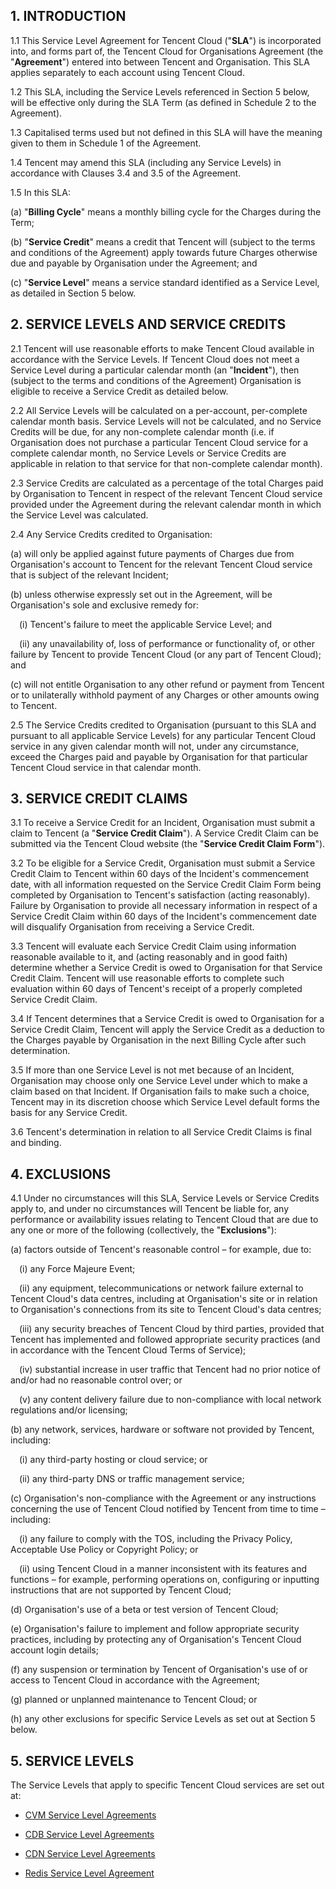 ## 1.	INTRODUCTION
 1.1 This Service Level Agreement for Tencent Cloud ("**SLA**") is incorporated into, and forms part of, the Tencent Cloud for Organisations Agreement (the "**Agreement**") entered into between Tencent and Organisation. This SLA applies separately to each account using Tencent Cloud.  

 1.2	This SLA, including the Service Levels referenced in Section 5 below, will be effective only during the SLA Term (as defined in Schedule 2 to the Agreement). 

 1.3 Capitalised terms used but not defined in this SLA will have the meaning given to them in Schedule 1 of the Agreement. 

 1.4 Tencent may amend this SLA (including any Service Levels) in accordance with Clauses 3.4 and 3.5 of the Agreement. 

1.5 In this SLA:  

  (a) "**Billing Cycle**" means a monthly billing cycle for the Charges during the Term; 

  (b) "**Service Credit**" means a credit that Tencent will (subject to the terms and conditions of the Agreement) apply towards future Charges otherwise due and payable by Organisation under the Agreement; and

  (c) 	"**Service Level**" means a service standard identified as a Service Level, as detailed in Section 5 below. 

## 2.	SERVICE LEVELS AND SERVICE CREDITS 
2.1 Tencent will use reasonable efforts to make Tencent Cloud available in accordance with the Service Levels. If Tencent Cloud does not meet a Service Level during a particular calendar month (an "**Incident**"), then (subject to the terms and conditions of the Agreement) Organisation is eligible to receive a Service Credit as detailed below.

2.2 All Service Levels will be calculated on a per-account, per-complete calendar month basis. Service Levels will not be calculated, and no Service Credits will be due, for any non-complete calendar month (i.e. if Organisation does not purchase a particular Tencent Cloud service for a complete calendar month, no Service Levels or Service Credits are applicable in relation to that service for that non-complete calendar month). 

2.3 Service Credits are calculated as a percentage of the total Charges paid by Organisation to Tencent in respect of the relevant Tencent Cloud service provided under the Agreement during the relevant calendar month in which the Service Level was calculated. 

2.4 Any Service Credits credited to Organisation:

(a) will only be applied against future payments of Charges due from Organisation's account to Tencent for the relevant Tencent Cloud service that is subject of the relevant Incident;

 (b) unless otherwise expressly set out in the Agreement, will be Organisation's sole and exclusive remedy for: 
	 
&emsp;(i) Tencent's failure to meet the applicable Service Level; and  

  &emsp;(ii) any unavailability of, loss of performance or functionality of, or other failure by Tencent to provide Tencent Cloud (or any part of Tencent Cloud); and

(c) will not entitle Organisation to any other refund or payment from Tencent or to unilaterally withhold payment of any Charges or other amounts owing to Tencent.

2.5 The Service Credits credited to Organisation (pursuant to this SLA and pursuant to all applicable Service Levels) for any particular Tencent Cloud service in any given calendar month will not, under any circumstance, exceed the Charges paid and payable by Organisation for that particular Tencent Cloud service in that calendar month.  

## 3.	SERVICE CREDIT CLAIMS
 3.1 To receive a Service Credit for an Incident, Organisation must submit a claim to Tencent (a "**Service Credit Claim**"). A Service Credit Claim can be submitted via the Tencent Cloud website (the "**Service Credit Claim Form**"). 

 3.2 	To be eligible for a Service Credit, Organisation must submit a Service Credit Claim to Tencent within 60 days of the Incident's commencement date, with all information requested on the Service Credit Claim Form being completed by Organisation to Tencent's satisfaction (acting reasonably).   Failure by Organisation to provide all necessary information in respect of a Service Credit Claim within 60 days of the Incident's commencement date will disqualify Organisation from receiving a Service Credit.

 3.3	Tencent will evaluate each Service Credit Claim using information reasonable available to it, and (acting reasonably and in good faith) determine whether a Service Credit is owed to Organisation for that Service Credit Claim. Tencent will use reasonable efforts to complete such evaluation within 60 days of Tencent's receipt of a properly completed Service Credit Claim.

 3.4	If Tencent determines that a Service Credit is owed to Organisation for a Service Credit Claim, Tencent will apply the Service Credit as a deduction to the Charges payable by Organisation in the next Billing Cycle after such determination. 

 3.5	If more than one Service Level is not met because of an Incident, Organisation may choose only one Service Level under which to make a claim based on that Incident.  If Organisation fails to make such a choice, Tencent may in its discretion choose which Service Level default forms the basis for any Service Credit.

 3.6	Tencent's determination in relation to all Service Credit Claims is final and binding.  

## 4.	EXCLUSIONS
4.1 Under no circumstances will this SLA, Service Levels or Service Credits apply to, and under no circumstances will Tencent be liable for, any performance or availability issues relating to Tencent Cloud that are due to any one or more of the following (collectively, the "**Exclusions**"):

(a) factors outside of Tencent's reasonable control – for example, due to:

  &emsp;(i) any Force Majeure Event; 
    
  &emsp;(ii) any equipment, telecommunications or network failure external to Tencent Cloud's data centres, including at Organisation's site or in relation to Organisation's connections from its site to Tencent Cloud's data centres;

   &emsp;(iii) any security breaches of Tencent Cloud by third parties, provided that Tencent has implemented and followed appropriate security practices (and in accordance with the Tencent Cloud Terms of Service); 

  &emsp;(iv) substantial increase in user traffic that Tencent had no prior notice of and/or had no reasonable control over; or

  &emsp;(v) any content delivery failure due to non-compliance with local network regulations and/or licensing; 

(b) any network, services, hardware or software not provided by Tencent, including:

  &emsp;(i) any third-party hosting or cloud service; or

  &emsp;(ii) any third-party DNS or traffic management service;

(c) Organisation's non-compliance with the Agreement or any instructions concerning the use of Tencent Cloud notified by Tencent from time to time – including:

  &emsp;(i) any failure to comply with the TOS, including the Privacy Policy, Acceptable Use Policy or Copyright Policy; or

  &emsp;(ii)	using Tencent Cloud in a manner inconsistent with its features and functions – for example, performing operations on, configuring  or inputting instructions that are not supported by Tencent Cloud; 

(d) Organisation's use of a beta or test version of Tencent Cloud; 

(e) Organisation's failure to implement and follow appropriate security practices, including by protecting any of Organisation's Tencent Cloud account login details; 

(f) any suspension or termination by Tencent of Organisation's use of or access to Tencent Cloud in accordance with the Agreement;

(g) planned or unplanned maintenance to Tencent Cloud; or

(h)	any other exclusions for specific Service Levels as set out at Section 5 below. 

## 5.	SERVICE LEVELS
The Service Levels that apply to specific Tencent Cloud services are set out at:

- [CVM Service Level Agreements](https://intl.cloud.tencent.com/document/product/301/30393)

- [CDB Service Level Agreements](https://intl.cloud.tencent.com/document/product/301/12907)

- [CDN Service Level Agreements](https://intl.cloud.tencent.com/document/product/301/30981)

- [Redis Service Level Agreement](https://intl.cloud.tencent.com/document/product/301/32279)
